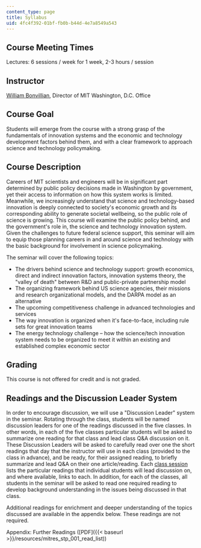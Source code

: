 ```yaml
---
content_type: page
title: Syllabus
uid: 4fc4f392-01bf-fb0b-b44d-4e7a8549a543
---
```


Course Meeting Times
--------------------

Lectures: 6 sessions / week for 1 week, 2-3 hours / session

Instructor
----------

[William Bonvillian](http://web.mit.edu/dc/about.html#bill), Director of MIT Washington, D.C. Office

Course Goal
-----------

Students will emerge from the course with a strong grasp of the fundamentals of innovation systems and the economic and technology development factors behind them, and with a clear framework to approach science and technology policymaking.

Course Description
------------------

Careers of MIT scientists and engineers will be in significant part determined by public policy decisions made in Washington by government, yet their access to information on how this system works is limited. Meanwhile, we increasingly understand that science and technology-based innovation is deeply connected to society's economic growth and its corresponding ability to generate societal wellbeing, so the public role of science is growing. This course will examine the public policy behind, and the government's role in, the science and technology innovation system. Given the challenges to future federal science support, this seminar will aim to equip those planning careers in and around science and technology with the basic background for involvement in science policymaking.

The seminar will cover the following topics:

*   The drivers behind science and technology support: growth economics, direct and indirect innovation factors, innovation systems theory, the "valley of death" between R&D and public-private partnership model
*   The organizing framework behind US science agencies, their missions and research organizational models, and the DARPA model as an alternative
*   The upcoming competitiveness challenge in advanced technologies and services
*   The way innovation is organized when it's face-to-face, including rule sets for great innovation teams
*   The energy technology challenge – how the science/tech innovation system needs to be organized to meet it within an existing and established complex economic sector

Grading
-------

This course is not offered for credit and is not graded.

Readings and the Discussion Leader System
-----------------------------------------

In order to encourage discussion, we will use a "Discussion Leader" system in the seminar. Rotating through the class, students will be named discussion leaders for one of the readings discussed in the five classes. In other words, in each of the five classes particular students will be asked to summarize one reading for that class and lead class Q&A discussion on it. These Discussion Leaders will be asked to carefully read over one the short readings that day that the instructor will use in each class (provided to the class in advance), and be ready, for their assigned reading, to briefly summarize and lead Q&A on their one article/reading. Each [class session](/resources/res-stp-001-science-policy-bootcamp-january-iap-2011/class-sessions) lists the particular readings that individual students will lead discussion on, and where available, links to each. In addition, for each of the classes, all students in the seminar will be asked to read one required reading to develop background understanding in the issues being discussed in that class.

Additional readings for enrichment and deeper understanding of the topics discussed are available in the appendix below. These readings are not required.

Appendix: Further Readings ([PDF]({{< baseurl >}}/resources/mitres_stp_001_read_list))